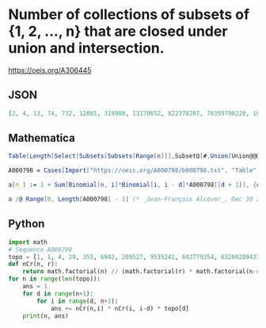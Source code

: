 # Number of collections of subsets of \{1, 2, \.\.\., n\} that are closed under union and intersection\.
https://oeis.org/A306445
## JSON
```JSON
[2, 4, 13, 74, 732, 12085, 319988, 13170652, 822378267, 76359798228, 10367879036456, 2029160621690295, 565446501943834078, 221972785233309046708, 121632215040070175606989, 92294021880898055590522262, 96307116899378725213365550192, 137362837456925278519331211455157, 266379254536998812281897840071155592]
```
## Mathematica
```Mathematica
Table[Length[Select[Subsets[Subsets[Range[n]]],SubsetQ[#,Union[Union@@@Tuples[#,2],Intersection@@@Tuples[#,2]]]&]],{n,0,3}] (* _Gus Wiseman_, Jul 31 2019 *)
```
```Mathematica
A000798 = Cases[Import["https://oeis.org/A000798/b000798.txt", "Table"], {_, _}][[All, 2]];
```
```Mathematica
a[n_] := 1 + Sum[Binomial[n, i]*Binomial[i, i - d]*A000798[[d + 1]], {d, 0, n}, {i, d, n}];
```
```Mathematica
a /@ Range[0, Length[A000798] - 1] (* _Jean-François Alcover_, Dec 30 2019 *)
```
## Python
```Python
import math
# Sequence A000798
topo = [1, 1, 4, 29, 355, 6942, 209527, 9535241, 642779354, 63260289423, 8977053873043, 1816846038736192, 519355571065774021, 207881393656668953041, 115617051977054267807460, 88736269118586244492485121, 93411113411710039565210494095, 134137950093337880672321868725846, 261492535743634374805066126901117203]
def nCr(n, r):
    return math.factorial(n) // (math.factorial(r) * math.factorial(n-r))
for n in range(len(topo)):
    ans = 1
    for d in range(n+1):
        for i in range(d, n+1):
            ans += nCr(n,i) * nCr(i, i-d) * topo[d]
    print(n, ans)
```
